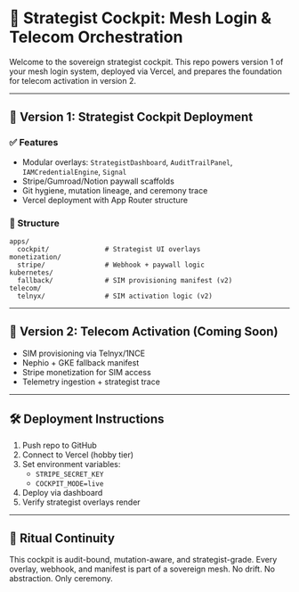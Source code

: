 # 🧠 Strategist Cockpit: Mesh Login & Telecom Orchestration

Welcome to the sovereign strategist cockpit. This repo powers version 1 of your mesh login system, deployed via Vercel, and prepares the foundation for telecom activation in version 2.

---

## 🚀 Version 1: Strategist Cockpit Deployment

### ✅ Features
- Modular overlays: `StrategistDashboard`, `AuditTrailPanel`, `IAMCredentialEngine`, `Signal`
- Stripe/Gumroad/Notion paywall scaffolds
- Git hygiene, mutation lineage, and ceremony trace
- Vercel deployment with App Router structure

### 🧱 Structure
```
apps/
  cockpit/              # Strategist UI overlays
monetization/
  stripe/               # Webhook + paywall logic
kubernetes/
  fallback/             # SIM provisioning manifest (v2)
telecom/
  telnyx/               # SIM activation logic (v2)
```

---

## 📡 Version 2: Telecom Activation (Coming Soon)

- SIM provisioning via Telnyx/1NCE
- Nephio + GKE fallback manifest
- Stripe monetization for SIM access
- Telemetry ingestion + strategist trace

---

## 🛠️ Deployment Instructions

1. Push repo to GitHub
2. Connect to Vercel (hobby tier)
3. Set environment variables:
   - `STRIPE_SECRET_KEY`
   - `COCKPIT_MODE=live`
4. Deploy via dashboard
5. Verify strategist overlays render

---

## 🧭 Ritual Continuity

This cockpit is audit-bound, mutation-aware, and strategist-grade. Every overlay, webhook, and manifest is part of a sovereign mesh. No drift. No abstraction. Only ceremony.